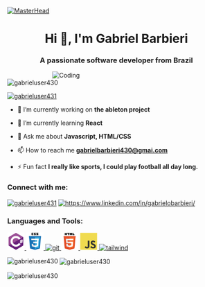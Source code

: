 [![MasterHead](https://thumbs.gfycat.com/BetterHandmadeGull-size_restricted.gif)](https://rishavchanda.io)
<h1 align="center">Hi 👋, I'm Gabriel Barbieri</h1>
<h3 align="center">A passionate software developer from Brazil</h3>
<img align="right" alt="Coding" width="400" src="https://media.tenor.com/BqbIhT4Mb7cAAAAd/programmer-rounded-edges.gif">

<p align="left"> <img src="https://komarev.com/ghpvc/?username=gabrieluser430&label=Profile%20views&color=0e75b6&style=flat" alt="gabrieluser430" /> </p>

<p align="left"> <a href="https://twitter.com/gabrieluser431" target="blank"><img src="https://img.shields.io/twitter/follow/gabrieluser431?logo=twitter&style=for-the-badge" alt="gabrieluser431" /></a> </p>

- 🔭 I’m currently working on **the ableton project**

- 🌱 I’m currently learning **React**

- 💬 Ask me about **Javascript, HTML/CSS**

- 📫 How to reach me **gabrielbarbieri430@gmai.com**

- ⚡ Fun fact **I really like sports, I could play football all day long.**

<h3 align="left">Connect with me:</h3>
<p align="left">
<a href="https://twitter.com/gabrieluser431" target="blank"><img align="center" src="https://raw.githubusercontent.com/rahuldkjain/github-profile-readme-generator/master/src/images/icons/Social/twitter.svg" alt="gabrieluser431" height="30" width="40" /></a>
<a href="https://linkedin.com/in/https://www.linkedin.com/in/gabrielobarbieri/" target="blank"><img align="center" src="https://raw.githubusercontent.com/rahuldkjain/github-profile-readme-generator/master/src/images/icons/Social/linked-in-alt.svg" alt="https://www.linkedin.com/in/gabrielobarbieri/" height="30" width="40" /></a>
</p>

<h3 align="left">Languages and Tools:</h3>
<p align="left"> <a href="https://www.w3schools.com/cs/" target="_blank" rel="noreferrer"> <img src="https://raw.githubusercontent.com/devicons/devicon/master/icons/csharp/csharp-original.svg" alt="csharp" width="40" height="40"/> </a> <a href="https://www.w3schools.com/css/" target="_blank" rel="noreferrer"> <img src="https://raw.githubusercontent.com/devicons/devicon/master/icons/css3/css3-original-wordmark.svg" alt="css3" width="40" height="40"/> </a> <a href="https://git-scm.com/" target="_blank" rel="noreferrer"> <img src="https://www.vectorlogo.zone/logos/git-scm/git-scm-icon.svg" alt="git" width="40" height="40"/> </a> <a href="https://www.w3.org/html/" target="_blank" rel="noreferrer"> <img src="https://raw.githubusercontent.com/devicons/devicon/master/icons/html5/html5-original-wordmark.svg" alt="html5" width="40" height="40"/> </a> <a href="https://developer.mozilla.org/en-US/docs/Web/JavaScript" target="_blank" rel="noreferrer"> <img src="https://raw.githubusercontent.com/devicons/devicon/master/icons/javascript/javascript-original.svg" alt="javascript" width="40" height="40"/> </a> <a href="https://tailwindcss.com/" target="_blank" rel="noreferrer"> <img src="https://www.vectorlogo.zone/logos/tailwindcss/tailwindcss-icon.svg" alt="tailwind" width="40" height="40"/> </a> </p>

<p><img align="left" src="https://github-readme-stats.vercel.app/api/top-langs?username=gabrieluser430&show_icons=true&locale=en&layout=compact" alt="gabrieluser430" /></p>

<p>&nbsp;<img align="center" src="https://github-readme-stats.vercel.app/api?username=gabrieluser430&show_icons=true&locale=en" alt="gabrieluser430" /></p>

<p><img align="center" src="https://github-readme-streak-stats.herokuapp.com/?user=gabrieluser430&" alt="gabrieluser430" /></p>
